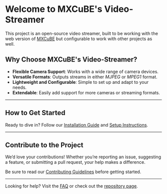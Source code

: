 # Welcome to MXCuBE's Video-Streamer

This project is an open-source video streamer, built to be working with the web version of [MXCuBE](https://github.com/mxcube/mxcubeweb) but configurable to work with other projects as well.

## Why Choose MXCuBE's Video-Streamer?
- **Flexible Camera Support**: Works with a wide range of camera devices.
- **Versatile Formats**: Outputs streams in either *MJPEG* or *MPEG1* format.
- **Lightweight and Configurable**: Simple to set up and adapt to your needs.
- **Extendable**: Easily add support for more cameras or streaming formats.

---

## How to Get Started
Ready to dive in? Follow our [Installation Guide](installation.md) and [Setup Instructions](usage/setup.md).

---

## Contribute to the Project
We’d love your contributions! Whether you’re reporting an issue, suggesting a feature, or submitting a pull request, your help makes a difference.

Be sure to read our [Contributing Guidelines](devs/contributing.md) before getting started.

---

Looking for help? Visit the [FAQ](faq.md) or check out the [repository page](https://github.com/mxcube/video-streamer).